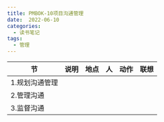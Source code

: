 ```yaml
---
title: PMBOK-10项目沟通管理
date:  2022-06-10
categories:
  - 读书笔记
tags:
  - 管理
---
```


| 节             | 说明 | 地点 | 人   | 动作 | 联想 |
| -------------- | ---- | ---- | ---- | ---- | ---- |
| 1.规划沟通管理 |      |      |      |      |      |
| 2.管理沟通     |      |      |      |      |      |
| 3.监督沟通     |      |      |      |      |      |



